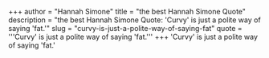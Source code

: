 +++
author = "Hannah Simone"
title = "the best Hannah Simone Quote"
description = "the best Hannah Simone Quote: 'Curvy' is just a polite way of saying 'fat.'"
slug = "curvy-is-just-a-polite-way-of-saying-fat"
quote = '''Curvy' is just a polite way of saying 'fat.'''
+++
'Curvy' is just a polite way of saying 'fat.'

